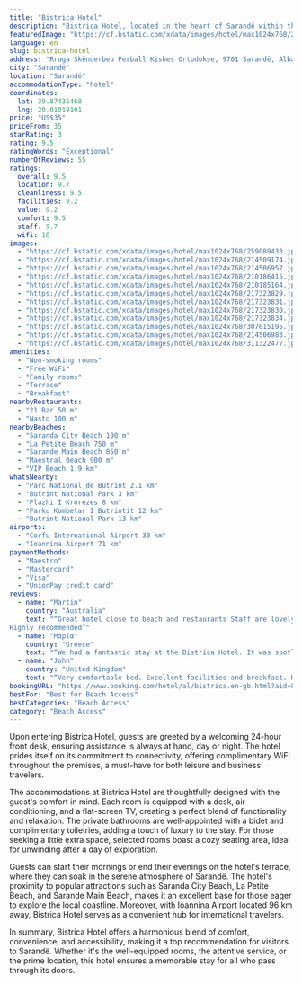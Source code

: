 ```yaml
---
title: "Bistrica Hotel"
description: "Bistrica Hotel, located in the heart of Sarandë within the Vlorë County region, stands out as a prime choice for travelers seeking both comfort and convenience."
featuredImage: "https://cf.bstatic.com/xdata/images/hotel/max1024x768/259089433.jpg?k=8a1ec0a6dea9b078a8248008a7c8c673a24c95fd6234ca695ea5f5d53d5337c1&o=&hp=1"
language: en
slug: bistrica-hotel
address: "Rruga Skënderbeu Perball Kishes Ortodokse, 9701 Sarandë, Albania"
city: "Sarandë"
location: "Sarandë"
accommodationType: "hotel"
coordinates:
  lat: 39.87435468
  lng: 20.01019101
price: "US$35"
priceFrom: 35
starRating: 3
rating: 9.5
ratingWords: "Exceptional"
numberOfReviews: 55
ratings:
  overall: 9.5
  location: 9.7
  cleanliness: 9.5
  facilities: 9.2
  value: 9.2
  comfort: 9.5
  staff: 9.7
  wifi: 10
images:
  - "https://cf.bstatic.com/xdata/images/hotel/max1024x768/259089433.jpg?k=8a1ec0a6dea9b078a8248008a7c8c673a24c95fd6234ca695ea5f5d53d5337c1&o=&hp=1"
  - "https://cf.bstatic.com/xdata/images/hotel/max1024x768/214509174.jpg?k=70781d785011f337c54dc849d2e47ccb5d413749ab4c567c2af3234c02e6dada&o=&hp=1"
  - "https://cf.bstatic.com/xdata/images/hotel/max1024x768/214506957.jpg?k=1ac27e7b565e96135cb927e6e151c3ac39aa51d9ecd803378c100ea2b5a1271a&o=&hp=1"
  - "https://cf.bstatic.com/xdata/images/hotel/max1024x768/210186415.jpg?k=91af773091f2081a5118113daf2abde96bd592f4707c200a1c5458c13bbba9dd&o=&hp=1"
  - "https://cf.bstatic.com/xdata/images/hotel/max1024x768/210185164.jpg?k=8f8bfdd28ff76310c724afc1124482029482edd5ca36dffb625d7f4a33fe44d3&o=&hp=1"
  - "https://cf.bstatic.com/xdata/images/hotel/max1024x768/217323829.jpg?k=bdbf21526634b908d94d9d6ab41675dc6a1b0dd89465ea866f8849b65dfe13d8&o=&hp=1"
  - "https://cf.bstatic.com/xdata/images/hotel/max1024x768/217323831.jpg?k=d254e2795aa1a74c55e6926c31838d05a14c4f1c848e39605603f672af2d8aba&o=&hp=1"
  - "https://cf.bstatic.com/xdata/images/hotel/max1024x768/217323830.jpg?k=f88d84ed4da58a1cdd3cf66e625992842368ad09bb67d73d85282ee6140751fe&o=&hp=1"
  - "https://cf.bstatic.com/xdata/images/hotel/max1024x768/217323834.jpg?k=359998f94f37f1efc833977a4b7bc64a9382880b18afbd8e36c325f034f43853&o=&hp=1"
  - "https://cf.bstatic.com/xdata/images/hotel/max1024x768/307015195.jpg?k=8afe19751a103cebcaa06725824530c493e364b9801fa8f3e987dbed66b8f82d&o=&hp=1"
  - "https://cf.bstatic.com/xdata/images/hotel/max1024x768/214506983.jpg?k=082db1541331252b703a435caa4d35d5374a8ce714689623d439a927eef6ab13&o=&hp=1"
  - "https://cf.bstatic.com/xdata/images/hotel/max1024x768/311322477.jpg?k=dc644183ee03a49080509d58e203ee2be15211a0d81c818e5e9b783e1244bd47&o=&hp=1"
amenities:
  - "Non-smoking rooms"
  - "Free WiFi"
  - "Family rooms"
  - "Terrace"
  - "Breakfast"
nearbyRestaurants:
  - "21 Bar 50 m"
  - "Nasto 100 m"
nearbyBeaches:
  - "Saranda City Beach 100 m"
  - "La Petite Beach 750 m"
  - "Sarande Main Beach 850 m"
  - "Maestral Beach 900 m"
  - "VIP Beach 1.9 km"
whatsNearby:
  - "Parc National de Butrint 2.1 km"
  - "Butrint National Park 3 km"
  - "Plazhi I Krorezes 8 km"
  - "Parku Kombetar I Butrintit 12 km"
  - "Butrint National Park 13 km"
airports:
  - "Corfu International Airport 30 km"
  - "Ioannina Airport 71 km"
paymentMethods:
  - "Maestro"
  - "Mastercard"
  - "Visa"
  - "UnionPay credit card"
reviews:
  - name: "Martin"
    country: "Australia"
    text: "“Great hotel close to beach and restaurants Staff are lovely and room is clean and had a lovely view of the ocean
Highly recommended”"
  - name: "Μαρία"
    country: "Greece"
    text: "“We had a fantastic stay at the Bistrica Hotel. It was spotlessly clean, and the breakfast was delicious. The owners and staff were incredibly polite and helpful, making our visit truly enjoyable. Highly recommended!”"
  - name: "John"
    country: "United Kingdom"
    text: "“Very comfortable bed. Excellent facilities and breakfast. Helpful staff.”"
bookingURL: "https://www.booking.com/hotel/al/bistrica.en-gb.html?aid=8035640"
bestFor: "Best for Beach Access"
bestCategories: "Beach Access"
category: "Beach Access"
---
```


Upon entering Bistrica Hotel, guests are greeted by a welcoming 24-hour front desk, ensuring assistance is always at hand, day or night. The hotel prides itself on its commitment to connectivity, offering complimentary WiFi throughout the premises, a must-have for both leisure and business travelers.

The accommodations at Bistrica Hotel are thoughtfully designed with the guest's comfort in mind. Each room is equipped with a desk, air conditioning, and a flat-screen TV, creating a perfect blend of functionality and relaxation. The private bathrooms are well-appointed with a bidet and complimentary toiletries, adding a touch of luxury to the stay. For those seeking a little extra space, selected rooms boast a cozy seating area, ideal for unwinding after a day of exploration.

Guests can start their mornings or end their evenings on the hotel's terrace, where they can soak in the serene atmosphere of Sarandë. The hotel's proximity to popular attractions such as Saranda City Beach, La Petite Beach, and Sarande Main Beach, makes it an excellent base for those eager to explore the local coastline. Moreover, with Ioannina Airport located 96 km away, Bistrica Hotel serves as a convenient hub for international travelers.

In summary, Bistrica Hotel offers a harmonious blend of comfort, convenience, and accessibility, making it a top recommendation for visitors to Sarandë. Whether it's the well-equipped rooms, the attentive service, or the prime location, this hotel ensures a memorable stay for all who pass through its doors.